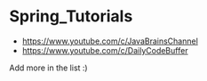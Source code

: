 # Spring_Tutorials
- https://www.youtube.com/c/JavaBrainsChannel
- https://www.youtube.com/c/DailyCodeBuffer

Add more in the list :)
